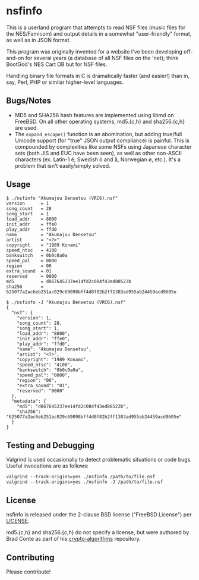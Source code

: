 nsfinfo
=======
This is a userland program that attempts to read NSF files (music files
for the NES/Famicom) and output details in a somewhat "user-friendly"
format, as well as in JSON format.

This program was originally invented for a website I've been developing
off-and-on for several years (a database of all NSF files on the 'net);
think BootGod's NES Cart DB but for NSF files.

Handling binary file formats in C is dramatically faster (and easier!)
than in, say, Perl, PHP or similar higher-level languages.

Bugs/Notes
----------
* MD5 and SHA256 hash features are implemented using libmd on FreeBSD.
  On all other operating systems, md5.{c,h} and sha256.{c,h} are used.
* The `expand_escape()` function is an abomination, but adding true/full
  Unicode support (for "true" JSON output compliance) is painful.  This
  is compounded by complexities like some NSFs using Japanese character
  sets (both JIS and EUC have been seen), as well as other non-ASCII
  characters (ex. Latin-1 é, Swedish ö and å, Norwegian ø, etc.).  It's
  a problem that isn't easily/simply solved.

Usage
-----
```Shell
$ ./nsfinfo "Akumajou Densetsu (VRC6).nsf"
version      = 1
song_count   = 28
song_start   = 1
load_addr    = 8000
init_addr    = ffe0
play_addr    = ffd0
name         = "Akumajou Densetsu"
artist       = "<?>"
copyright    = "1989 Konami"
speed_ntsc   = 4100
bankswitch   = 0b0c0a0a
speed_pal    = 0000
region       = 00
extra_sound  = 01
reserved     = 0000
md5          = d867645237ee14fd2c084f43ed88523b
sha256       = 625077a2ac6eb251ac029c69098bff4d8f82b2ff1383ad955ab24459acd9605e

$ ./nsfinfo -J "Akumajou Densetsu (VRC6).nsf"
{
  "nsf": {
    "version": 1,
    "song_count": 28,
    "song_start": 1,
    "load_addr": "8000",
    "init_addr": "ffe0",
    "play_addr": "ffd0",
    "name": "Akumajou Densetsu",
    "artist": "<?>",
    "copyright": "1989 Konami",
    "speed_ntsc": "4100",
    "bankswitch": "0b0c0a0a",
    "speed_pal": "0000",
    "region": "00",
    "extra_sound": "01",
    "reserved": "0000"
  },
  "metadata": {
    "md5": "d867645237ee14fd2c084f43ed88523b",
    "sha256": "625077a2ac6eb251ac029c69098bff4d8f82b2ff1383ad955ab24459acd9605e"
  }
}
```

Testing and Debugging
---------------------
Valgrind is used occasionally to detect problematic situations or code bugs.  Useful
invocations are as follows:

```
valgrind --track-origins=yes ./nsfinfo /path/to/file.nsf
valgrind --track-origins=yes ./nsfinfo -J /path/to/file.nsf
```

License
-------
nsfinfo is released under the 2-clause BSD license ("FreeBSD License") per [LICENSE](LICENSE).

md5.{c,h} and sha256.{c,h} do not specify a license, but were authored by Brad Conte
as part of his [crypto-algorithms](https://github.com/B-Con/crypto-algorithms) repository.

Contributing
------------
Please contribute!
